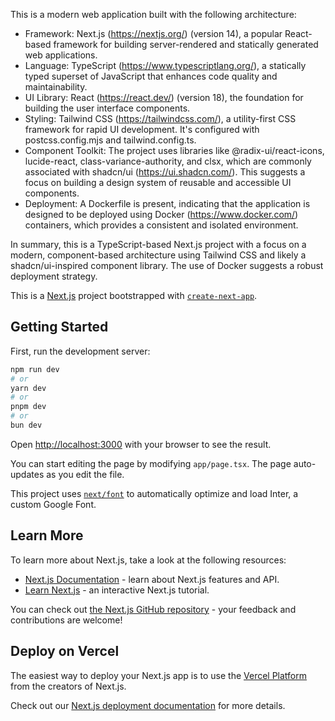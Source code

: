 This is a modern web application built with the following architecture:

   * Framework: Next.js (https://nextjs.org/) (version 14), a popular React-based
     framework for building server-rendered and statically generated web applications.
   * Language: TypeScript (https://www.typescriptlang.org/), a statically typed
     superset of JavaScript that enhances code quality and maintainability.
   * UI Library: React (https://react.dev/) (version 18), the foundation for building
     the user interface components.
   * Styling: Tailwind CSS (https://tailwindcss.com/), a utility-first CSS framework
     for rapid UI development. It's configured with postcss.config.mjs and
     tailwind.config.ts.
   * Component Toolkit: The project uses libraries like @radix-ui/react-icons,
     lucide-react, class-variance-authority, and clsx, which are commonly associated
     with shadcn/ui (https://ui.shadcn.com/). This suggests a focus on building a
     design system of reusable and accessible UI components.
   * Deployment: A Dockerfile is present, indicating that the application is designed
     to be deployed using Docker (https://www.docker.com/) containers, which provides
     a consistent and isolated environment.

  In summary, this is a TypeScript-based Next.js project with a focus on a modern,
  component-based architecture using Tailwind CSS and likely a shadcn/ui-inspired
  component library. The use of Docker suggests a robust deployment strategy.


This is a [Next.js](https://nextjs.org/) project bootstrapped with [`create-next-app`](https://github.com/vercel/next.js/tree/canary/packages/create-next-app).

## Getting Started

First, run the development server:

```bash
npm run dev
# or
yarn dev
# or
pnpm dev
# or
bun dev
```

Open [http://localhost:3000](http://localhost:3000) with your browser to see the result.

You can start editing the page by modifying `app/page.tsx`. The page auto-updates as you edit the file.

This project uses [`next/font`](https://nextjs.org/docs/basic-features/font-optimization) to automatically optimize and load Inter, a custom Google Font.

## Learn More

To learn more about Next.js, take a look at the following resources:

- [Next.js Documentation](https://nextjs.org/docs) - learn about Next.js features and API.
- [Learn Next.js](https://nextjs.org/learn) - an interactive Next.js tutorial.

You can check out [the Next.js GitHub repository](https://github.com/vercel/next.js/) - your feedback and contributions are welcome!

## Deploy on Vercel

The easiest way to deploy your Next.js app is to use the [Vercel Platform](https://vercel.com/new?utm_medium=default-template&filter=next.js&utm_source=create-next-app&utm_campaign=create-next-app-readme) from the creators of Next.js.

Check out our [Next.js deployment documentation](https://nextjs.org/docs/deployment) for more details.
